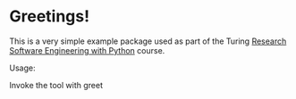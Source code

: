 
Greetings!
==========

This is a very simple example package used as part of the Turing
[Research Software Engineering with Python](https://alan-turing-institute.github.io/rsd-engineeringcourse) course.

Usage:
    
Invoke the tool with greet <FirstName> <Secondname>
